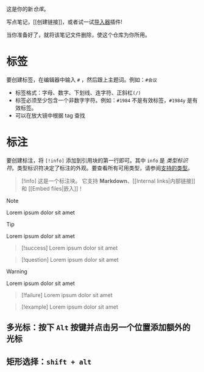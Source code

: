 这是你的新*仓库*。

写点笔记，[[创建链接]]，或者试一试[导入器](https://help.obsidian.md/Plugins/Importer)插件!

当你准备好了，就将该笔记文件删除，使这个仓库为你所用。



# 标签
要创建标签，在编辑器中输入 `#` ，然后跟上主题词。例如：`#会议`
- 标签格式：字母、数字、下划线、连字符、正斜杠`(/)`
- 标签必须至少包含一个非数字字符。例如：`#1984` 不是有效标签，`#1984y` 是有效标签。
- 可以在放大镜中根据 tag 查找


# 标注
要创建标注，将 `[!info]` 添加到引用块的第一行即可。其中 `info` 是 _类型标识符_。类型标识符决定了标注的外观。要查看所有可用类型，请参阅[支持的类型](https://publish.obsidian.md/help-zh/%E7%BC%96%E8%BE%91%E4%B8%8E%E6%A0%BC%E5%BC%8F%E5%8C%96/%E6%A0%87%E6%B3%A8#%E6%94%AF%E6%8C%81%E7%9A%84%E7%B1%BB%E5%9E%8B)。


> [!info]
> 这是一个标注块。
> 它支持 **Markdown**、[[Internal links|内部链接]] 和 [[Embed files|嵌入]]！

> [!note]
> Lorem ipsum dolor sit amet

> [!tip]
> Lorem ipsum dolor sit amet


> [!success]
> Lorem ipsum dolor sit amet

> [!question]
> Lorem ipsum dolor sit amet



> [!warning]
> Lorem ipsum dolor sit amet

> [!failure]
> Lorem ipsum dolor sit amet

> [!example]
> Lorem ipsum dolor sit amet


## 多光标：按下 `Alt` 按键并点击另一个位置添加额外的光标


## 矩形选择：`shift + alt`

